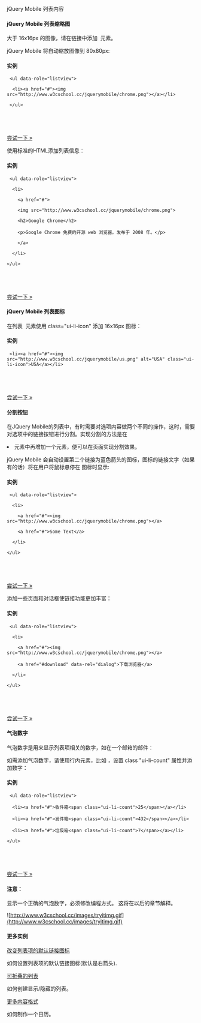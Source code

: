  jQuery Mobile 列表内容  
 



#### jQuery Mobile 列表缩略图

 大于 16x16px 的图像，请在链接中添加 <img> 元素。

 jQuery Mobile 将自动缩放图像到 80x80px:

  
#### 实例

 
```
 <ul data-role="listview">

  <li><a href="#"><img src="http://www.w3cschool.cc/jquerymobile/chrome.png"></a></li>

 </ul>





```
 

[尝试一下 »](http://www.w3cschool.cc/try/try.php?filename=tryjqmob_lists_thumbs) 

 使用标准的HTML添加列表信息：

  
#### 实例

 
```
 <ul data-role="listview">

  <li>

    <a href="#">

    <img src="http://www.w3cschool.cc/jquerymobile/chrome.png">

    <h2>Google Chrome</h2>

    <p>Google Chrome 免费的开源 web 浏览器。发布于 2008 年。</p>

    </a>

  </li>

</ul>





```
 

[尝试一下 »](http://www.w3cschool.cc/try/try.php?filename=tryjqmob_lists_thumbs2) 

 



#### jQuery Mobile 列表图标

  在列表 <img> 元素使用 class="ui-li-icon" 添加 16x16px 图标：

  
#### 实例

 
```
 <li><a href="#"><img src="http://www.w3cschool.cc/jquerymobile/us.png" alt="USA" class="ui-li-icon">USA</a></li>





```
 

[尝试一下 »](http://www.w3cschool.cc/try/try.php?filename=tryjqmob_lists_icons) 

 



#### 分割按钮

 在JQuery Mobile的列表中，有时需要对选项内容做两个不同的操作，这时，需要对选项中的链接按钮进行分割。实现分割的方法是在<li>元素中再增加一个<a>元素，便可以在页面实现分割效果。

 jQuery Mobile 会自动设置第二个链接为蓝色箭头的图标，图标的链接文字（如果有的话）将在用户将鼠标悬停在 图标时显示:

  
#### 实例

 
```
 <ul data-role="listview">

  <li>

    <a href="#"><img src="http://www.w3cschool.cc/jquerymobile/chrome.png"></a>

    <a href="#">Some Text</a>

  </li>

</ul>





```
 

[尝试一下 »](http://www.w3cschool.cc/try/try.php?filename=tryjqmob_lists_split) 

 添加一些页面和对话框使链接功能更加丰富：

  
#### 实例

 
```
 <ul data-role="listview">

  <li>

    <a href="#"><img src="http://www.w3cschool.cc/jquerymobile/chrome.png"></a>

    <a href="#download" data-rel="dialog">下载浏览器</a>

  </li>

</ul>





```
 

[尝试一下 »](http://www.w3cschool.cc/try/try.php?filename=tryjqmob_lists_split2) 

 



#### 气泡数字

 气泡数字是用来显示列表项相关的数字，如在一个邮箱的邮件：

 如需添加气泡数字，请使用行内元素，比如 <span>，设置 class "ui-li-count" 属性并添加数字：

  
#### 实例

 
```
 <ul data-role="listview">

  <li><a href="#">收件箱<span class="ui-li-count">25</span></a></li>

  <li><a href="#">发件箱<span class="ui-li-count">432</span></a></li>

  <li><a href="#">垃圾箱<span class="ui-li-count">7</span></a></li>

</ul>





```
 

[尝试一下 »](http://www.w3cschool.cc/try/try.php?filename=tryjqmob_lists_count) 

 

#### 注意：

显示一个正确的气泡数字，必须修改编程方式。 这将在以后的章节解释。

 
 ![http://www.w3cschool.cc/images/tryitimg.gif](http://www.w3cschool.cc/images/tryitimg.gif)
#### 更多实例

 

  [改变列表项的默认链接图标](http://www.w3cschool.cc/try/try.php?filename=tryjqmob_lists_change_icons)

 如何设置列表项的默认链接图标(默认是右箭头).

  [可折叠的列表](http://www.w3cschool.cc/try/try.php?filename=tryjqmob_lists_collapsible)

 如何创建显示/隐藏的列表。

  [更多内容格式](http://www.w3cschool.cc/try/try.php?filename=tryjqmob_lists_formatting)

 如何制作一个日历。

 

